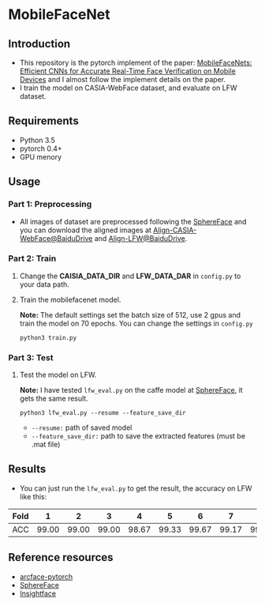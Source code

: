 # MobileFaceNet

## Introduction
* This repository is the pytorch implement of the paper: [MobileFaceNets: Efficient CNNs for Accurate Real-Time Face Verification on Mobile Devices](https://arxiv.org/pdf/1804.07573.pdf) and I almost follow the implement details on the paper.
* I train the model on CASIA-WebFace dataset, and evaluate on LFW dataset.

## Requirements

* Python 3.5
* pytorch 0.4+
* GPU menory

## Usage

### Part 1: Preprocessing

* All images of dataset are preprocessed following the [SphereFace](https://github.com/wy1iu/sphereface) and you can download the aligned images at [Align-CASIA-WebFace@BaiduDrive](https://pan.baidu.com/s/1k3Cel2wSHQxHO9NkNi3rkg) and [Align-LFW@BaiduDrive](https://pan.baidu.com/s/1r6BQxzlFza8FM8Z8C_OCBg).

### Part 2: Train

  1. Change the **CAISIA_DATA_DIR** and **LFW_DATA_DAR** in `config.py` to your data path.
  
  2. Train the mobilefacenet model. 
  
        **Note:** The default settings set the batch size of 512, use 2 gpus and train the model on 70 epochs. You can change the settings in `config.py`
      ```
      python3 train.py
      ```
      
### Part 3: Test

  1. Test the model on LFW.
    
      **Note:** I have tested `lfw_eval.py` on the caffe model at [SphereFace](https://github.com/wy1iu/sphereface), it gets the same result.
    
      ```
      python3 lfw_eval.py --resume --feature_save_dir
      ```
      * `--resume:` path of saved model
      * `--feature_save_dir:` path to save the extracted features (must be .mat file)

## Results

  * You can just run the `lfw_eval.py` to get the result, the accuracy on LFW like this:

  | Fold | 1 | 2 | 3 | 4 | 5 | 6 | 7 | 8 | 9 | 10 | AVE(ours) | Paper(112x96) |
  | ------ |------|------|------|------|------|------|------|------|------|------| ------ | ------ |
  | ACC | 99.00 | 99.00 | 99.00 | 98.67 | 99.33 | 99.67 | 99.17 | 99.50 | 100.00 | 99.67| **99.30** | 99.18 |


## Reference resources

  * [arcface-pytorch](https://github.com/ronghuaiyang/arcface-pytorch)
  * [SphereFace](https://github.com/wy1iu/sphereface)
  * [Insightface](https://github.com/deepinsight/insightface)
